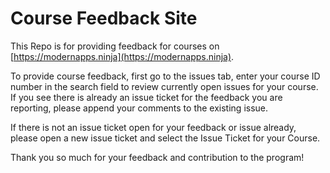 # Course Feedback Site

This Repo is for providing feedback for courses on [https://modernapps.ninja](https://modernapps.ninja). 

To provide course feedback, first go to the issues tab, enter your course ID number in the search field to review currently open issues for your course. If you see there is already an issue ticket for the feedback you are reporting, please append your comments to the existing issue. 

If there is not an issue ticket open for your feedback or issue already, please open a new issue ticket and select the Issue Ticket for your Course.

Thank you so much for your feedback and contribution to the program!
